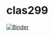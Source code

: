 # clas299


[![Binder](https://mybinder.org/badge_logo.svg)](https://mybinder.org/v2/gh/RyWynn1220/clas299/master)

